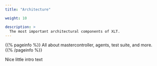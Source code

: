 ```yaml
---
title: "Architecture"

weight: 10

description: >
  The most important architectural components of XLT.
---
```


{{% pageinfo %}}
All about mastercontroller, agents, test suite, and more.
{{% /pageinfo %}}

Nice little intro text


